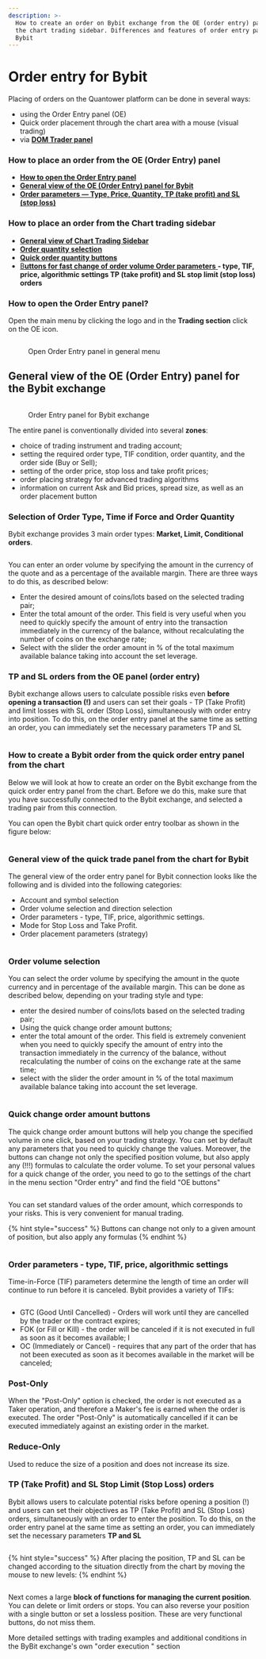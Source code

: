 ```yaml
---
description: >-
  How to create an order on Bybit exchange from the OE (order entry) panel and
  the chart trading sidebar. Differences and features of order entry panels for
  Bybit
---
```


# Order entry for Bybit

Placing of orders on the Quantower platform can be done in several ways:

* using the Order Entry panel (OE)
* Quick order placement through the chart area with a mouse (visual trading)
* via [**DOM Trader panel**](../dom-trader/)

### **How to place an order from the OE (Order Entry) panel**

* [**How to open the Order Entry panel**](order-entry-for-bybit.md#how-to-open-the-order-entry-panel)
* [**General view of the OE (Order Entry) panel for Bybit**](order-entry-for-bybit.md#general-view-of-the-oe-order-entry-panel-for-the-bybit-exchange)
* [**Order parameters — Type, Price, Quantity, TP (take profit) and SL (stop loss)**](order-entry-for-bybit.md#tp-and-sl-orders-from-the-oe-panel-order-entry)

### **How to place an order from the Chart trading sidebar**

* [**General view of Chart Trading Sidebar**](order-entry-for-bybit.md#general-view-of-the-quick-trade-panel-from-the-chart-for-bybit)
* [**Order quantity selection**](order-entry-for-bybit.md#order-volume-selection)
* [**Quick order quantity buttons**](order-entry-for-bybit.md#quick-change-order-amount-buttons)
* [B**uttons for fast change of order volume Order parameters** ](order-entry-for-bybit.md#quick-change-order-amount-buttons)**- type, TIF, price, algorithmic settings TP (take profit) and SL stop limit (stop loss) orders**

### How to open the Order Entry panel?

Open the main menu by clicking the logo and in the **Trading section** click on the OE icon.

<figure><img src="../../.gitbook/assets/oe.png" alt=""><figcaption><p>Open Order Entry panel in general menu</p></figcaption></figure>

## General view of the OE (Order Entry) panel for the Bybit exchange

<figure><img src="../../.gitbook/assets/image (48).png" alt=""><figcaption><p>Order Entry panel for Bybit exchange</p></figcaption></figure>

The entire panel is conventionally divided into several **zones**:

* choice of trading instrument and trading account;
* setting the required order type, TIF condition, order quantity, and the order side (Buy or Sell);
* setting of the order price, stop loss and take profit prices;
* order placing strategy for advanced trading algorithms
* information on current Ask and Bid prices, spread size, as well as an order placement button

### Selection of Order Type, Time if Force and Order Quantity

Bybit exchange provides 3 main order types: **Market, Limit, Conditional orders**.

<figure><img src="../../.gitbook/assets/image (49).png" alt=""><figcaption></figcaption></figure>

You can enter an order volume by specifying the amount in the currency of the quote and as a percentage of the available margin. There are three ways to do this, as described below:

* Enter the desired amount of coins/lots based on the selected trading pair;
* Enter the total amount of the order. This field is very useful when you need to quickly specify the amount of entry into the transaction immediately in the currency of the balance, without recalculating the number of coins on the exchange rate;&#x20;
* Select with the slider the order amount in % of the total maximum available balance taking into account the set leverage.



### TP and SL orders from the OE panel (order entry)

&#x20;Bybit exchange allows users to calculate possible risks even **before opening a transaction (!)** and users can set their goals - TP (Take Profit) and limit losses with SL order (Stop Loss), simultaneously with order entry into position. To do this, on the order entry panel at the same time as setting an order, you can immediately set the necessary parameters TP and SL

<figure><img src="../../.gitbook/assets/image (50).png" alt=""><figcaption></figcaption></figure>

### How to create a Bybit order from the quick order entry panel from the chart&#x20;

Below we will look at how to create an order on the Bybit exchange from the quick order entry panel from the chart. Before we do this, make sure that you have successfully connected to the Bybit exchange, and selected a trading pair from this connection.

You can open the Bybit chart quick order entry toolbar as shown in the figure below:

<figure><img src="../../.gitbook/assets/image (51).png" alt=""><figcaption></figcaption></figure>

### General view of the quick trade panel from the chart for Bybit

&#x20;The general view of the order entry panel for Bybit connection looks like the following and is divided into the following categories:&#x20;

* Account and symbol selection&#x20;
* Order volume selection and direction selection
* Order parameters - type, TIF, price, algorithmic settings.&#x20;
* Mode for Stop Loss and Take Profit.&#x20;
* Order placement parameters (strategy)

<figure><img src="../../.gitbook/assets/image (52).png" alt=""><figcaption></figcaption></figure>

### Order volume selection&#x20;

You can select the order volume by specifying the amount in the quote currency and in percentage of the available margin. This can be done as described below, depending on your trading style and type:

* enter the desired number of coins/lots based on the selected trading pair;&#x20;
* Using the quick change order amount buttons;&#x20;
* enter the total amount of the order. This field is extremely convenient when you need to quickly specify the amount of entry into the transaction immediately in the currency of the balance, without recalculating the number of coins on the exchange rate at the same time;&#x20;
* select with the slider the order amount in % of the total maximum available balance taking into account the set leverage.

<figure><img src="../../.gitbook/assets/image (53).png" alt=""><figcaption></figcaption></figure>

### Quick change order amount buttons&#x20;

The quick change order amount buttons will help you change the specified volume in one click, based on your trading strategy. You can set by default any parameters that you need to quickly change the values. Moreover, the buttons can change not only the specified position volume, but also apply any (!!!) formulas to calculate the order volume. To set your personal values for a quick change of the order, you need to go to the settings of the chart in the menu section "Order entry" and find the field "OE buttons"

<figure><img src="../../.gitbook/assets/image (54).png" alt=""><figcaption></figcaption></figure>

You can set standard values of the order amount, which corresponds to your risks. This is very convenient for manual trading.

{% hint style="success" %}
Buttons can change not only to a given amount of position, but also apply any formulas
{% endhint %}

<figure><img src="../../.gitbook/assets/bybit111.gif" alt=""><figcaption></figcaption></figure>

### Order parameters - type, TIF, price, algorithmic settings

Time-in-Force (TIF) parameters determine the length of time an order will continue to run before it is canceled. Bybit provides a variety of TIFs:

<figure><img src="../../.gitbook/assets/image (56).png" alt=""><figcaption></figcaption></figure>

* GTC (Good Until Cancelled) - Orders will work until they are cancelled by the trader or the contract expires;&#x20;
* FOK (or Fill or Kill) - the order will be canceled if it is not executed in full as soon as it becomes available; I
* OC (Immediately or Cancel) - requires that any part of the order that has not been executed as soon as it becomes available in the market will be canceled;

### Post-Only

&#x20;When the "Post-Only" option is checked, the order is not executed as a Taker operation, and therefore a Maker's fee is earned when the order is executed. The order "Post-Only" is automatically cancelled if it can be executed immediately against an existing order in the market.

### Reduce-Only&#x20;

Used to reduce the size of a position and does not increase its size.&#x20;

### TP (Take Profit) and SL Stop Limit (Stop Loss) orders&#x20;

Bybit allows users to calculate potential risks before opening a position (!) and users can set their objectives as TP (Take Profit) and SL (Stop Loss) orders, simultaneously with an order to enter the position. To do this, on the order entry panel at the same time as setting an order, you can immediately set the necessary parameters **TP and SL**

<figure><img src="../../.gitbook/assets/image (57).png" alt=""><figcaption></figcaption></figure>

{% hint style="success" %}
After placing the position, TP and SL can be changed according to the situation directly from the chart by moving the mouse to new levels:
{% endhint %}

<figure><img src="../../.gitbook/assets/стоп и тейк байбит.gif" alt=""><figcaption></figcaption></figure>

Next comes a large **block of functions for managing the current position**. You can delete or limit orders or stops. You can also reverse your position with a single button or set a lossless position. These are very functional buttons, do not miss them.&#x20;

More detailed settings with trading examples and additional conditions in the ByBit exchange's own "order execution " section
